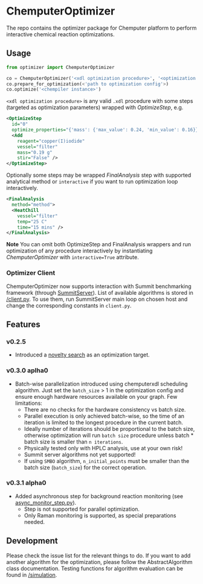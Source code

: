 # ChemputerOptimizer

The repo contains the optimizer package for Chemputer platform to perform interactive chemical reaction optimizations.

## Usage

```python
from optimizer import ChemputerOptimizer

co = ChemputerOptimizer('<xdl optimization procedure>', '<optimization graph>')
co.prepare_for_optimization(<'path to optimization config'>)
co.optimize('<chempiler instance>')
```

`<xdl optimization procedure>` is any valid `.xdl` procedure with some steps (targeted as optimization parameters) wrapped with *OptimizeStep*, e.g.
```xml
<OptimizeStep
  id="0"
  optimize_properties="{'mass': {'max_value': 0.24, 'min_value': 0.16}}">
  <Add
    reagent="copper(I)iodide"
    vessel="filter"
    mass="0.19 g"
    stir="False" />
</OptimizeStep>
```
Optionally some steps may be wrapped *FinalAnalysis* step with supported analytical method or `interactive` if you want to run optimization loop interactively.
```xml
<FinalAnalysis
  method="method">
  <HeatChill
    vessel="filter"
    temp="25 C"
    time="15 mins" />
</FinalAnalysis>
```

**Note**
You can omit both OptimizeStep and FinalAnalysis wrappers and run optimization of any procedure interactively by instantiating *ChemputerOptimizer* with `interactive=True` attribute.

### Optimizer Client
ChemputerOptimizer now supports interaction with  Summit benchmarking framework (through [SummitServer](https://gitlab.com/croningroup/personal/ail/summitserver)). List of available algorithms is stored in [/client.py](/chemputeroptimizer/utils/client.py). To use them, run SummitServer main loop on chosen host and change the corresponding constants in `client.py`.

## Features

### v0.2.5

* Introduced a [novelty search](chemputeroptimizer\utils\novelty_search.md) as an optimization target.
### v0.3.0 aplha0

* Batch-wise parallelization introduced using chemputerxdl scheduling algorithm. Just set the `batch_size` > 1 in the optimization config and ensure enough hardware resources available on your graph. Few limitations:
  * There are no checks for the hardware consistency vs batch size.
  * Parallel execution is only achieved batch-wise, so the time of an iteration is limited to the longest procedure in the current batch.
  * Ideally number of iterations should be proportional to the batch size, otherwise optimization will run `batch size` procedure unless batch * batch size is smaller than `n iterations`.
  * Physically tested only with HPLC analysis, use at your own risk!
  * Summit server algorithms not yet supported!
  * If using `SMBO` algorithm, `n_initial_points` must be smaller than the batch size (`batch_size`) for the correct operation.

### v0.3.1 alpha0

* Added asynchronous step for background reaction monitoring (see [async_monitor_step.py](chemputeroptimizer\platform\steps\async_monitor_step.py)).
  * Step is not supported for parallel optimization.
  * Only Raman monitoring is supported, as special preparations needed.

## Development

Please check the issue list for the relevant things to do.
If you want to add another algorithm for the optimization, please follow the AbstractAlgorithm class documentation. Testing functions for algorithm evaluation can be found in [/simulation](/tests/simulations/).

